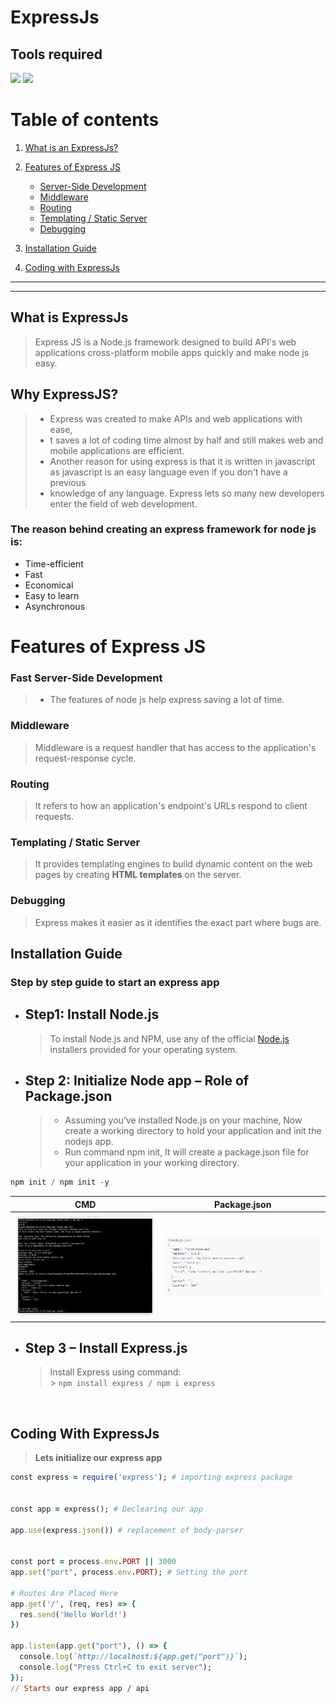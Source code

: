 # ExpressJs

## Tools required

<a><img src="https://img.shields.io/badge/Node.js-43853D?style=for-the-badge&logo=node.js&logoColor=white" /></a>
<a><img src="https://img.shields.io/badge/Express.js-404D59?style=for-the-badge" /></a>

# Table of contents

1. [What is an ExpressJs?](#introduction)
2. [Features of Express JS](#features)

   - [Server-Side Development](#server-side)
   - [Middleware](#middleware)
   - [Routing](#routing)
   - [Templating / Static Server](#templating)
   - [Debugging](#debugging)

3. [Installation Guide](#guide)
4. [Coding with ExpressJs](#code)

<hr>
<hr>

<p name="introduction">

## What is ExpressJs

> Express JS is a Node.js framework designed to build API's web applications cross-platform mobile apps quickly and make node js easy.

## Why ExpressJS?

> - Express was created to make APIs and web applications with ease,
> - t saves a lot of coding time almost by half and still makes web and mobile applications are efficient.
> - Another reason for using express is that it is written in javascript as javascript is an easy language even if you don't have a previous
> - knowledge of any language. Express lets so many new developers enter the field of web development.

### <b>The reason behind creating an express framework for node js is</b>:

- Time-efficient
- Fast
- Economical
- Easy to learn
- Asynchronous
</p>

<p name="features">

# Features of Express JS

> <p name="server-side">

### Fast Server-Side Development

> - The features of node js help express saving a lot of time.

</p>

<p name="middleware">

### Middleware

> Middleware is a request handler that has access to the application's request-response cycle.

</p>
<p name="routing">

### Routing

> It refers to how an application's endpoint's URLs respond to client requests.

</p>
<p name="templating">

### Templating / Static Server

> It provides templating engines to build dynamic content on the web pages by creating <b>HTML templates</b> on the server.

</p>
<p name="debugging">

### Debugging

> Express makes it easier as it identifies the exact part where bugs are.

</p>
</p>

<p name="guide">

## Installation Guide

### Step by step guide to start an express app

- ## Step1: Install Node.js

  > To install Node.js and NPM, use any of the official <a href="https://nodejs.dev/" target="_blank">Node.js</a> installers provided for your operating system.

- ## Step 2: Initialize Node app – Role of Package.json
  > - Assuming you’ve installed Node.js on your machine, Now create a working directory to hold your application and init the nodejs app. <br>
  > - Run command npm init, It will create a package.json file for your application in your working directory.

```Javascript
npm init / npm init -y
```

|                 CMD                  |                Package.json                |
| :----------------------------------: | :----------------------------------------: |
| ![init-node](./images/init-node.jpg) | ![node-package](./images/node-package.png) |

- ## Step 3 – Install Express.js
  > Install Express using command: <br> > `npm install express / npm i express`

</p>
<br>

<p name="code">

## Coding With ExpressJs

> <b>Lets initialize our express app</b>

```ruby
const express = require('express'); # importing express package


const app = express(); # Declearing our app

app.use(express.json()) # replacement of body-parser


const port = process.env.PORT || 3000
app.set("port", process.env.PORT); # Setting the port

# Routes Are Placed Here
app.get('/', (req, res) => {
  res.send('Hello World!')
})

app.listen(app.get("port"), () => {
  console.log(`http://localhost:${app.get("port")}`);
  console.log("Press Ctrl+C to exit server");
});
// Starts our express app / api
```

</p>
